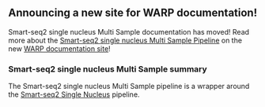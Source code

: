## Announcing a new site for WARP documentation!

Smart-seq2 single nucleus  Multi Sample documentation has moved! Read more about the [Smart-seq2 single nucleus Multi Sample Pipeline]() on the new [WARP documentation site](https://broadinstitute.github.io/warp/)!


### Smart-seq2 single nucleus Multi Sample summary

The Smart-seq2 single nucleus  Multi Sample pipeline is a wrapper around the [Smart-seq2 Single Nucleus]() pipeline. 
